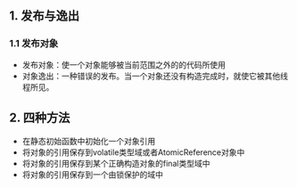 

## 1. 发布与逸出

### 1.1 发布对象

+ 发布对象：使一个对象能够被当前范围之外的的代码所使用
+ 对象逸出：一种错误的发布。当一个对象还没有构造完成时，就使它被其他线程所见。

## 2. 四种方法

+ 在静态初始函数中初始化一个对象引用
+ 将对象的引用保存到volatile类型域或者AtomicReference对象中
+ 将对象的引用保存到某个正确构造对象的final类型域中
+ 将对象的引用保存到一个由锁保护的域中 